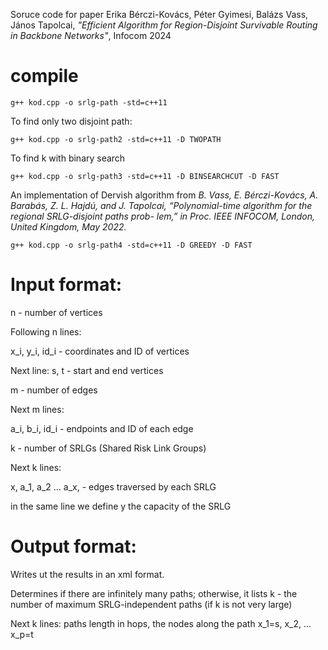 Soruce code for paper Erika Bérczi-Kovács, Péter Gyimesi, Balázs Vass, János Tapolcai, *"Efficient Algorithm for Region-Disjoint Survivable Routing in Backbone Networks"*, Infocom 2024

# compile
```
g++ kod.cpp -o srlg-path -std=c++11
```

To find only two disjoint path:
```
g++ kod.cpp -o srlg-path2 -std=c++11 -D TWOPATH
```

To find k with binary search
```
g++ kod.cpp -o srlg-path3 -std=c++11 -D BINSEARCHCUT -D FAST
```

An implementation of Dervish algorithm from *B. Vass, E. Bérczi-Kovács, A. Barabás, Z. L. Hajdú, and J. Tapolcai,
“Polynomial-time algorithm for the regional SRLG-disjoint paths prob-
lem,” in Proc. IEEE INFOCOM, London, United Kingdom, May 2022.*
```
g++ kod.cpp -o srlg-path4 -std=c++11 -D GREEDY -D FAST
```

# Input format:

n - number of vertices

Following n lines:

x_i, y_i, id_i - coordinates and ID of vertices

Next line: s, t - start and end vertices

m - number of edges

Next m lines:

a_i, b_i, id_i - endpoints and ID of each edge

k - number of SRLGs (Shared Risk Link Groups)

Next k lines:

x, a_1, a_2 ... a_x, - edges traversed by each SRLG 

in the same line we define y the capacity of the SRLG

# Output format:

Writes ut the results in an xml format.

Determines if there are infinitely many paths; otherwise, it lists k - the number of maximum SRLG-independent paths (if k is not very large)

Next k lines: 
paths length in hops, the nodes along the path x_1=s, x_2, ... x_p=t
